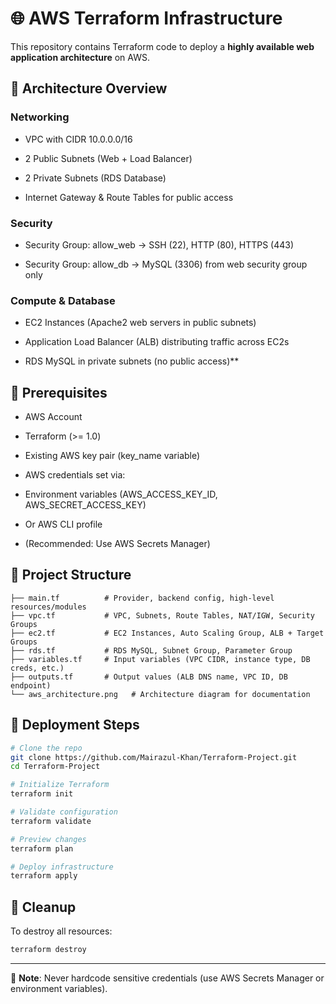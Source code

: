 # 🌐 AWS Terraform Infrastructure

This repository contains Terraform code to deploy a **highly available web application architecture** on AWS.

## 🚀 Architecture Overview

### Networking

- VPC with CIDR 10.0.0.0/16

- 2 Public Subnets (Web + Load Balancer)

- 2 Private Subnets (RDS Database)

- Internet Gateway & Route Tables for public access

 ### Security

- Security Group: allow_web → SSH (22), HTTP (80), HTTPS (443)

- Security Group: allow_db → MySQL (3306) from web security group only

### Compute & Database

- EC2 Instances (Apache2 web servers in public subnets)

- Application Load Balancer (ALB) distributing traffic across EC2s

- RDS MySQL in private subnets (no public access)**

##  🔑 Prerequisites

- AWS Account

- Terraform (>= 1.0)

- Existing AWS key pair (key_name variable)

- AWS credentials set via:

- Environment variables (AWS_ACCESS_KEY_ID, AWS_SECRET_ACCESS_KEY)

- Or AWS CLI profile

- (Recommended: Use AWS Secrets Manager)

## 📂 Project Structure
```
├── main.tf          # Provider, backend config, high-level resources/modules
├── vpc.tf           # VPC, Subnets, Route Tables, NAT/IGW, Security Groups
├── ec2.tf           # EC2 Instances, Auto Scaling Group, ALB + Target Groups
├── rds.tf           # RDS MySQL, Subnet Group, Parameter Group
├── variables.tf     # Input variables (VPC CIDR, instance type, DB creds, etc.)
├── outputs.tf       # Output values (ALB DNS name, VPC ID, DB endpoint)
└── aws_architecture.png   # Architecture diagram for documentation
```
## 🚀 Deployment Steps

```bash
# Clone the repo
git clone https://github.com/Mairazul-Khan/Terraform-Project.git
cd Terraform-Project

# Initialize Terraform
terraform init

# Validate configuration
terraform validate

# Preview changes
terraform plan

# Deploy infrastructure
terraform apply

```

## 🛑 Cleanup

To destroy all resources:

```sh
terraform destroy
```

---
📌 **Note**: Never hardcode sensitive credentials (use AWS Secrets Manager or environment variables).
